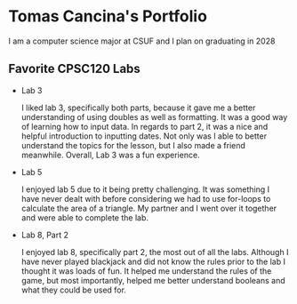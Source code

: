 
# Tomas Cancina's Portfolio

I am a computer science major at CSUF and I plan on graduating in 2028

## Favorite CPSC120 Labs

* Lab 3 

    I liked lab 3, specifically both parts, because it gave me a better understanding of using doubles as well as formatting. It was a good way of learning how to input data. In regards to part 2, it was a nice and helpful introduction to inputting dates. Not only was I able to better understand the topics for the lesson, but I also made a friend meanwhile. Overall, Lab 3 was a fun experience. 

* Lab 5

    I enjoyed lab 5 due to it being pretty challenging. It was something I have never dealt with before considering we had to use for-loops to calculate the area of a triangle. My partner and I went over it together and were able to complete the lab. 

* Lab 8, Part 2

    I enjoyed lab 8, specifically part 2, the most out of all the labs. Although I have never played blackjack and did not know the rules prior to the lab I thought it was loads of fun. It helped me understand the rules of the game, but most importantly, helped me better understand booleans and what they could be used for. 
